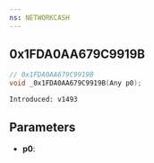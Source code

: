 ```yaml
---
ns: NETWORKCASH
---
```

## 0x1FDA0AA679C9919B

```c
// 0x1FDA0AA679C9919B
void _0x1FDA0AA679C9919B(Any p0);
```

```
Introduced: v1493
```

## Parameters
* **p0**:

